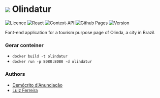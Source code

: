# ![](/src/assets/img/favicon.ico) Olindatur

![Licence](https://img.shields.io/github/license/Ileriayo/markdown-badges?style=for-the-badge)
![React](https://img.shields.io/badge/react-%2320232a.svg?style=for-the-badge&logo=react&logoColor=%2361DAFB)
![Context-API](https://img.shields.io/badge/Context--Api-000000?style=for-the-badge&logo=react)
![Github Pages](https://img.shields.io/badge/github%20pages-121013?style=for-the-badge&logo=github&logoColor=white)
![Version](https://img.shields.io/badge/v.1.1.0-FDEE21?style=for-the-badge)

Font-end application for a tourism purpose page of Olinda, a city in Brazil.

### Gerar conteiner
- ```docker build -t olindatur```
- ```docker run -p 8080:8080 -d olindatur```

### Authors
- [Demócrito d'Anunciação](https://github.com/democrito88)
- [Luiz Ferreira](https://github.com/luizfernando1176)